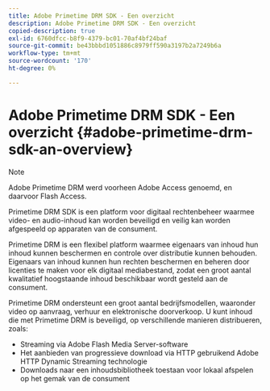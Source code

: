 ```yaml
---
title: Adobe Primetime DRM SDK - Een overzicht
description: Adobe Primetime DRM SDK - Een overzicht
copied-description: true
exl-id: 6760dfcc-b8f9-4379-bc01-70af4bf24baf
source-git-commit: be43bbbd1051886c8979ff590a3197b2a7249b6a
workflow-type: tm+mt
source-wordcount: '170'
ht-degree: 0%

---
```


# Adobe Primetime DRM SDK - Een overzicht {#adobe-primetime-drm-sdk-an-overview}

>[!NOTE]
>
>Adobe Primetime DRM werd voorheen Adobe Access genoemd, en daarvoor Flash Access.

Primetime DRM SDK is een platform voor digitaal rechtenbeheer waarmee video- en audio-inhoud kan worden beveiligd en veilig kan worden afgespeeld op apparaten van de consument.

Primetime DRM is een flexibel platform waarmee eigenaars van inhoud hun inhoud kunnen beschermen en controle over distributie kunnen behouden. Eigenaars van inhoud kunnen hun rechten beschermen en beheren door licenties te maken voor elk digitaal mediabestand, zodat een groot aantal kwalitatief hoogstaande inhoud beschikbaar wordt gesteld aan de consument.

Primetime DRM ondersteunt een groot aantal bedrijfsmodellen, waaronder video op aanvraag, verhuur en elektronische doorverkoop. U kunt inhoud die met Primetime DRM is beveiligd, op verschillende manieren distribueren, zoals:

* Streaming via Adobe Flash Media Server-software
* Het aanbieden van progressieve download via HTTP gebruikend Adobe HTTP Dynamic Streaming technologie
* Downloads naar een inhoudsbibliotheek toestaan voor lokaal afspelen op het gemak van de consument
